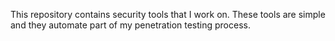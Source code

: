 This repository contains security tools that I work on.
These tools are simple and they automate part of my penetration testing process.

